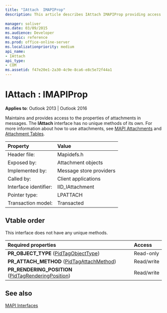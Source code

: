 ```yaml
---
title: "IAttach  IMAPIProp"
description: This article describes IAttach IMAPIProp providing access to the properties of attachments in messages.
 
manager: soliver
ms.date: 03/09/2015
ms.audience: Developer
ms.topic: reference
ms.prod: office-online-server
ms.localizationpriority: medium
api_name:
- IAttach
api_type:
- COM
ms.assetid: f47e20e1-2a30-4c9e-8ca6-e8c5e72f44a1
---
```


# IAttach : IMAPIProp

  
  
**Applies to**: Outlook 2013 | Outlook 2016 
  
Maintains and provides access to the properties of attachments in messages. The **IAttach** interface has no unique methods of its own. For more information about how to use attachments, see [MAPI Attachments](mapi-attachments.md) and [Attachment Tables](attachment-tables.md). 
  
|Property |Value |
|:-----|:-----|
|Header file:  <br/> |Mapidefs.h  <br/> |
|Exposed by:  <br/> |Attachment objects  <br/> |
|Implemented by:  <br/> |Message store providers  <br/> |
|Called by:  <br/> |Client applications  <br/> |
|Interface identifier:  <br/> |IID_IAttachment  <br/> |
|Pointer type:  <br/> |LPATTACH  <br/> |
|Transaction model:  <br/> |Transacted  <br/> |
   
## Vtable order

This interface does not have any unique methods.
  
|**Required properties**|**Access**|
|:-----|:-----|
|**PR_OBJECT_TYPE** ([PidTagObjectType](pidtagobjecttype-canonical-property.md))  <br/> |Read-only  <br/> |
|**PR_ATTACH_METHOD** ([PidTagAttachMethod](pidtagattachmethod-canonical-property.md))  <br/> |Read/write  <br/> |
|**PR_RENDERING_POSITION** ([PidTagRenderingPosition](pidtagrenderingposition-canonical-property.md))  <br/> |Read/write  <br/> |
   
## See also



[MAPI Interfaces](mapi-interfaces.md)


